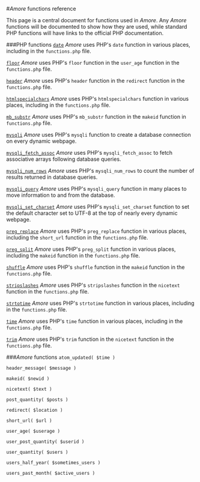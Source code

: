 #*Amore* functions reference

This page is a central document for functions used in *Amore*. Any *Amore* functions will be documented to show how they are used, while standard PHP functions will have links to the official PHP documentation.

###PHP functions
[`date`](https://www.php.net/manual/en/function.date.php) *Amore* uses PHP's `date` function in various places, including in the `functions.php` file.

[`floor`](https://www.php.net/manual/en/function.floor.php) *Amore* uses PHP's `floor` function in the `user_age` function in the `functions.php` file.

[`header`](https://www.php.net/manual/en/function.header.php) *Amore* uses PHP's `header` function in the `redirect` function in the `functions.php` file.

[`htmlspecialchars`](https://www.php.net/manual/en/function.htmlspecialchars.php) *Amore* uses PHP's `htmlspecialchars` function in various places, including in the `functions.php` file.

[`mb_substr`](https://www.php.net/manual/en/function.mb-substr.php) *Amore* uses PHP's `mb_substr` function in the `makeid` function in `functions.php` file.

[`mysqli`](https://www.php.net/manual/en/mysqli.construct.php) *Amore* uses PHP's `mysqli` function to create a database connection on every dynamic webpage.

[`mysqli_fetch_assoc`](https://www.php.net/manual/en/mysqli-result.fetch-assoc.php) *Amore* uses PHP's `mysqli_fetch_assoc` to fetch associative arrays following database queries.

[`mysqli_num_rows`](https://php.net/manual/en/mysqli-result.num-rows.php) *Amore* uses PHP's `mysqli_num_rows` to count the number of results returned in database queries.

[`mysqli_query`](https://www.php.net/manual/en/mysqli.query.php) *Amore* uses PHP's `mysqli_query` function in many places to move information to and from the database.

[`mysqli_set_charset`](https://www.php.net/manual/en/mysqli.set-charset.php) *Amore* uses PHP's `mysqli_set_charset` function to set the default character set to UTF-8 at the top of nearly every dynamic webpage.

[`preg_replace`](https://www.php.net/manual/en/function.preg-replace.php) *Amore* uses PHP's `preg_replace` function in various places, including the `short_url` function in the `functions.php` file.

[`preg_split`](https://www.php.net/manual/en/function.preg-split.php) *Amore* uses PHP's `preg_split` function in various places, including the `makeid` function in the `functions.php` file.

[`shuffle`](https://www.php.net/manual/en/function.shuffle.php) *Amore* uses PHP's `shuffle` function in the `makeid` function in the `functions.php` file.

[`stripslashes`](https://www.php.net/manual/en/function.stripslashes.php) *Amore* uses PHP's `stripslashes` function in the `nicetext` function in the `functions.php` file.

[`strtotime`](https://www.php.net/manual/en/function.strtotime.php) *Amore* uses PHP's `strtotime` function in various places, including in the `functions.php` file.

[`time`](https://www.php.net/manual/en/function.time.php) *Amore* uses PHP's `time` function in various places, including in the `functions.php` file.

[`trim`](https://www.php.net/manual/en/function.trim.php) *Amore* uses PHP's `trim` function in the `nicetext` function in the `functions.php` file.

###*Amore* functions
`atom_updated( $time )`

`header_message( $message )`

`makeid( $newid )`

`nicetext( $text )`

`post_quantity( $posts )`

`redirect( $location )`

`short_url( $url )`

`user_age( $userage )`

`user_post_quantity( $userid )`

`user_quantity( $users )`

`users_half_year( $sometimes_users )`

`users_past_month( $active_users )`
